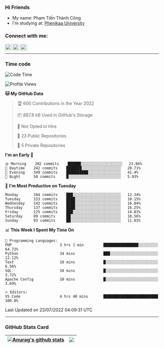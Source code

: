 ### Hi Friends

- My name: Phạm Tiến Thành Công
- I'm studying at: [Phenikaa University]


### Connect with me:
[<img align="left" alt="PhamTienThanhCong | Facebook" width="22px" src="https://upload.wikimedia.org/wikipedia/commons/thumb/1/16/Facebook-icon-1.png/640px-Facebook-icon-1.png" />][facebook]
[<img align="left" alt="PhamTienThanhCong | Zalo" width="22px" src="https://www.anphatpc.com.vn/template/anphat_2020v2/images/icon-zalo.jpg" />][zalo]
[<img align="left" alt="PhamTienThanhCong | LinkedIn" width="22px" src="https://cdn3.iconfinder.com/data/icons/inficons/512/linkedin.png" />][linkedin]

<br />

---

### Time code

<!--START_SECTION:waka-->
![Code Time](http://img.shields.io/badge/Code%20Time-473%20hrs%2039%20mins-blue)

![Profile Views](http://img.shields.io/badge/Profile%20Views-0-blue)

**🐱 My GitHub Data** 

> 🏆 600 Contributions in the Year 2022
 > 
> 📦 887.8 kB Used in GitHub's Storage 
 > 
> 🚫 Not Opted to Hire
 > 
> 📜 23 Public Repositories 
 > 
> 🔑 5 Private Repositories  
 > 
**I'm an Early 🐤** 

```text
🌞 Morning    202 commits    ██████░░░░░░░░░░░░░░░░░░░   23.96% 
🌆 Daytime    242 commits    ███████░░░░░░░░░░░░░░░░░░   28.71% 
🌃 Evening    349 commits    ██████████░░░░░░░░░░░░░░░   41.4% 
🌙 Night      50 commits     █░░░░░░░░░░░░░░░░░░░░░░░░   5.93%

```
📅 **I'm Most Productive on Tuesday** 

```text
Monday       104 commits    ███░░░░░░░░░░░░░░░░░░░░░░   12.34% 
Tuesday      153 commits    ████░░░░░░░░░░░░░░░░░░░░░   18.15% 
Wednesday    142 commits    ████░░░░░░░░░░░░░░░░░░░░░   16.84% 
Thursday     137 commits    ████░░░░░░░░░░░░░░░░░░░░░   16.25% 
Friday       125 commits    ███░░░░░░░░░░░░░░░░░░░░░░   14.83% 
Saturday     89 commits     ██░░░░░░░░░░░░░░░░░░░░░░░   10.56% 
Sunday       93 commits     ██░░░░░░░░░░░░░░░░░░░░░░░   11.03%

```


📊 **This Week I Spent My Time On** 

```text
💬 Programming Languages: 
PHP                      3 hrs 1 min         ████████████████░░░░░░░░░   64.72% 
Python                   34 mins             ███░░░░░░░░░░░░░░░░░░░░░░   12.12% 
Text                     18 mins             █░░░░░░░░░░░░░░░░░░░░░░░░   6.56% 
SQL                      10 mins             █░░░░░░░░░░░░░░░░░░░░░░░░   3.72% 
Apache Config            10 mins             █░░░░░░░░░░░░░░░░░░░░░░░░   3.69%

🔥 Editors: 
VS Code                  4 hrs 40 mins       █████████████████████████   100.0%

```


 Last Updated on 23/07/2022 04:09:31 UTC
<!--END_SECTION:waka-->

---

### GitHub Stats Card

| <a href="https://github.com/phamtienthanhcong"><img align="center" src="https://github-readme-stats.vercel.app/api?username=PhamTienThanhCong&show_icons=true&include_all_commits=true&theme=buefy&hide_border=true&theme=ocean_dark" alt="Anurag's github stats" /></a> | <a href="https://github.com/phamtienthanhcong"><img align="center" src="https://github-readme-stats.vercel.app/api/top-langs/?username=PhamTienThanhCong&layout=compact&theme=buefy&hide_border=true&theme=ocean_dark" /></a> |
| ------------- | ------------- |

[Phenikaa University]: https://phenikaa-uni.edu.vn/vi
[facebook]: https://www.facebook.com/phamtienthanhcong
[linkedin]: https://linkedin.com/in/phamtienthanhcong
[zalo]: https://zalo.me/0396396332
[tiktok]: https://www.tiktok.com/@phamtienthanhcong
[web]: https://github.com/PhamTienThanhCong/web_dev
[min project]: https://github.com/PhamTienThanhCong/Project-Of-Web
[c and cpp]: https://github.com/PhamTienThanhCong/Code_C_and_Cpro
[python]: https://github.com/PhamTienThanhCong/Python_beginer
